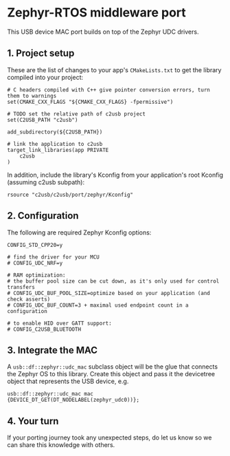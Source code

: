 # Zephyr-RTOS middleware port

This USB device MAC port builds on top of the Zephyr UDC drivers.

## 1. Project setup

These are the list of changes to your app's `CMakeLists.txt`
to get the library compiled into your project:

```
# C headers compiled with C++ give pointer conversion errors, turn them to warnings
set(CMAKE_CXX_FLAGS "${CMAKE_CXX_FLAGS} -fpermissive")

# TODO set the relative path of c2usb project
set(C2USB_PATH "c2usb")

add_subdirectory(${C2USB_PATH})

# link the application to c2usb
target_link_libraries(app PRIVATE
    c2usb
)
```

In addition, include the library's Kconfig from your application's root Kconfig
(assuming c2usb subpath):
```
rsource "c2usb/c2usb/port/zephyr/Kconfig"
```

## 2. Configuration

The following are required Zephyr Kconfig options:
```
CONFIG_STD_CPP20=y

# find the driver for your MCU
# CONFIG_UDC_NRF=y

# RAM optimization:
# the buffer pool size can be cut down, as it's only used for control transfers
# CONFIG_UDC_BUF_POOL_SIZE=optimize based on your application (and check asserts)
# CONFIG_UDC_BUF_COUNT=3 + maximal used endpoint count in a configuration

# to enable HID over GATT support:
# CONFIG_C2USB_BLUETOOTH
```

## 3. Integrate the MAC

A `usb::df::zephyr::udc_mac` subclass object will be the glue that connects the Zephyr OS to this library.
Create this object and pass it the devicetree object that represents the USB device, e.g.
```
usb::df::zephyr::udc_mac mac {DEVICE_DT_GET(DT_NODELABEL(zephyr_udc0))};
```

## 4. Your turn

If your porting journey took any unexpected steps, do let us know so we can share this knowledge with others.
